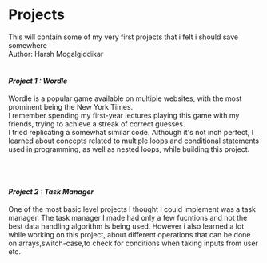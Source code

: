 # Projects
This will contain some of my very first projects that i felt i should save somewhere
<br>
Author: Harsh Mogalgiddikar
<br>
<br>
<h4><b><i>Project 1 : Wordle</i></b></h4>
<p>
  Wordle is a popular game available on multiple websites, with the most prominent being the New York Times.<br>
  I remember spending my first-year lectures playing this game with my friends, trying to achieve a streak of correct guesses.<br>
  I tried replicating a somewhat similar code. Although it's not inch perfect, I learned about concepts related to multiple loops and conditional statements used in programming, as well as nested loops, while building this project.
</p>
<br>
<br>
<h4><b><i>Project 2 : Task Manager</i></b></h4>
<p>
  One of the most basic level projects I thought I could implement was a task manager. The task manager I made had only a few fucntions and not the best data handling algorithm is being used. However i also learned a lot while working on this project, about different operations that can be done on arrays,switch-case,to check for conditions when taking inputs from user etc.  
</p>
